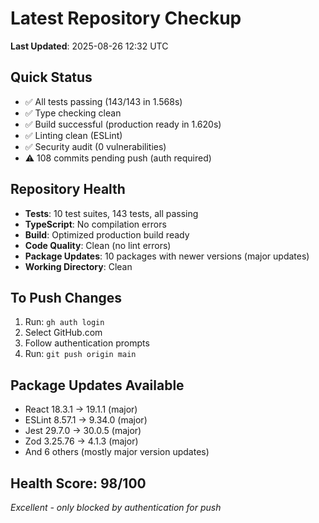 # Latest Repository Checkup
**Last Updated**: 2025-08-26 12:32 UTC

## Quick Status
- ✅ All tests passing (143/143 in 1.568s)
- ✅ Type checking clean
- ✅ Build successful (production ready in 1.620s)
- ✅ Linting clean (ESLint)
- ✅ Security audit (0 vulnerabilities)
- ⚠️ 108 commits pending push (auth required)

## Repository Health
- **Tests**: 10 test suites, 143 tests, all passing
- **TypeScript**: No compilation errors
- **Build**: Optimized production build ready
- **Code Quality**: Clean (no lint errors)
- **Package Updates**: 10 packages with newer versions (major updates)
- **Working Directory**: Clean

## To Push Changes
1. Run: `gh auth login`
2. Select GitHub.com
3. Follow authentication prompts
4. Run: `git push origin main`

## Package Updates Available
- React 18.3.1 → 19.1.1 (major)
- ESLint 8.57.1 → 9.34.0 (major)
- Jest 29.7.0 → 30.0.5 (major)
- Zod 3.25.76 → 4.1.3 (major)
- And 6 others (mostly major version updates)

## Health Score: 98/100
*Excellent - only blocked by authentication for push*